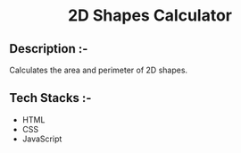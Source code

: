 # <p align="center">2D Shapes Calculator</p>

## Description :-

Calculates the area and perimeter of 2D shapes.

## Tech Stacks :-

- HTML
- CSS
- JavaScript




